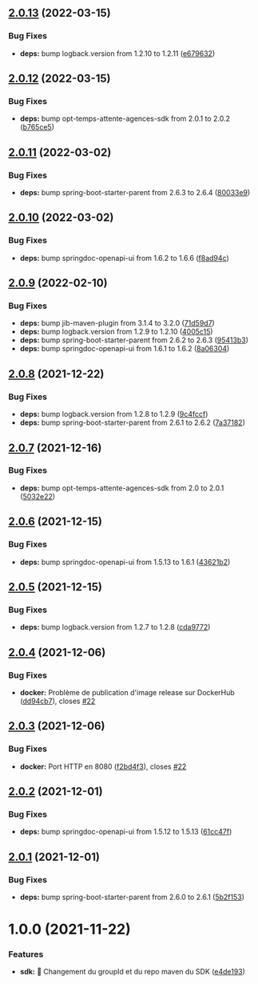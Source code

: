 ## [2.0.13](https://github.com/opt-nc/opt-temps-attente-agences-api/compare/v2.0.12...v2.0.13) (2022-03-15)


### Bug Fixes

* **deps:** bump logback.version from 1.2.10 to 1.2.11 ([e679632](https://github.com/opt-nc/opt-temps-attente-agences-api/commit/e6796324f7e2471bd6163c7c968eafe8e72145d3))

## [2.0.12](https://github.com/opt-nc/opt-temps-attente-agences-api/compare/v2.0.11...v2.0.12) (2022-03-15)


### Bug Fixes

* **deps:** bump opt-temps-attente-agences-sdk from 2.0.1 to 2.0.2 ([b765ce5](https://github.com/opt-nc/opt-temps-attente-agences-api/commit/b765ce526b12d12d4f640086aad74c9d0b4e54c4))

## [2.0.11](https://github.com/opt-nc/opt-temps-attente-agences-api/compare/v2.0.10...v2.0.11) (2022-03-02)


### Bug Fixes

* **deps:** bump spring-boot-starter-parent from 2.6.3 to 2.6.4 ([80033e9](https://github.com/opt-nc/opt-temps-attente-agences-api/commit/80033e9a0ffab5f59132cb0eb51bd6649121d56f))

## [2.0.10](https://github.com/opt-nc/opt-temps-attente-agences-api/compare/v2.0.9...v2.0.10) (2022-03-02)


### Bug Fixes

* **deps:** bump springdoc-openapi-ui from 1.6.2 to 1.6.6 ([f8ad94c](https://github.com/opt-nc/opt-temps-attente-agences-api/commit/f8ad94c975a7de23c547fd301c9b744b27d8e0cf))

## [2.0.9](https://github.com/opt-nc/opt-temps-attente-agences-api/compare/v2.0.8...v2.0.9) (2022-02-10)


### Bug Fixes

* **deps:** bump jib-maven-plugin from 3.1.4 to 3.2.0 ([71d59d7](https://github.com/opt-nc/opt-temps-attente-agences-api/commit/71d59d7dd3534c5b59b3ab2648269a923804f867))
* **deps:** bump logback.version from 1.2.9 to 1.2.10 ([4005c15](https://github.com/opt-nc/opt-temps-attente-agences-api/commit/4005c158efca96acd7cd9c228cebcf14930ca4d2))
* **deps:** bump spring-boot-starter-parent from 2.6.2 to 2.6.3 ([95413b3](https://github.com/opt-nc/opt-temps-attente-agences-api/commit/95413b3beb03a0f9966fc72b827cd722e5af620c))
* **deps:** bump springdoc-openapi-ui from 1.6.1 to 1.6.2 ([8a06304](https://github.com/opt-nc/opt-temps-attente-agences-api/commit/8a06304910fe26b89590af991ca49e4a5715fb5d))

## [2.0.8](https://github.com/opt-nc/opt-temps-attente-agences-api/compare/v2.0.7...v2.0.8) (2021-12-22)


### Bug Fixes

* **deps:** bump logback.version from 1.2.8 to 1.2.9 ([9c4fccf](https://github.com/opt-nc/opt-temps-attente-agences-api/commit/9c4fccf8d78792ec78f7c09f0d95c9953be3842d))
* **deps:** bump spring-boot-starter-parent from 2.6.1 to 2.6.2 ([7a37182](https://github.com/opt-nc/opt-temps-attente-agences-api/commit/7a3718286253776623cdc789c14954c2e119f467))

## [2.0.7](https://github.com/opt-nc/opt-temps-attente-agences-api/compare/v2.0.6...v2.0.7) (2021-12-16)


### Bug Fixes

* **deps:** bump opt-temps-attente-agences-sdk from 2.0 to 2.0.1 ([5032e22](https://github.com/opt-nc/opt-temps-attente-agences-api/commit/5032e2203576d81b43736f3edd9cd5e73dead83f))

## [2.0.6](https://github.com/opt-nc/opt-temps-attente-agences-api/compare/v2.0.5...v2.0.6) (2021-12-15)


### Bug Fixes

* **deps:** bump springdoc-openapi-ui from 1.5.13 to 1.6.1 ([43621b2](https://github.com/opt-nc/opt-temps-attente-agences-api/commit/43621b2af69eb7813623861d010e4ec3d871e0ba))

## [2.0.5](https://github.com/opt-nc/opt-temps-attente-agences-api/compare/v2.0.4...v2.0.5) (2021-12-15)


### Bug Fixes

* **deps:** bump logback.version from 1.2.7 to 1.2.8 ([cda9772](https://github.com/opt-nc/opt-temps-attente-agences-api/commit/cda97722b572e3f4d5fab7abe17241a85365edb7))

## [2.0.4](https://github.com/opt-nc/opt-temps-attente-agences-api/compare/v2.0.3...v2.0.4) (2021-12-06)


### Bug Fixes

* **docker:** Problème de publication d'image release sur DockerHub ([dd94cb7](https://github.com/opt-nc/opt-temps-attente-agences-api/commit/dd94cb735bcbbd3b6373a28ab34dfcf78aae6e24)), closes [#22](https://github.com/opt-nc/opt-temps-attente-agences-api/issues/22)

## [2.0.3](https://github.com/opt-nc/opt-temps-attente-agences-api/compare/v2.0.2...v2.0.3) (2021-12-06)


### Bug Fixes

* **docker:** Port HTTP en 8080 ([f2bd4f3](https://github.com/opt-nc/opt-temps-attente-agences-api/commit/f2bd4f358a1ddf2d6f9dbdd961009e4a55e3d57c)), closes [#22](https://github.com/opt-nc/opt-temps-attente-agences-api/issues/22)

## [2.0.2](https://github.com/opt-nc/opt-temps-attente-agences-api/compare/v2.0.1...v2.0.2) (2021-12-01)


### Bug Fixes

* **deps:** bump springdoc-openapi-ui from 1.5.12 to 1.5.13 ([61cc47f](https://github.com/opt-nc/opt-temps-attente-agences-api/commit/61cc47f3f715804fce5948f507a100ed6592c89c))

## [2.0.1](https://github.com/opt-nc/opt-temps-attente-agences-api/compare/v2.0.0...v2.0.1) (2021-12-01)


### Bug Fixes

* **deps:** bump spring-boot-starter-parent from 2.6.0 to 2.6.1 ([5b2f153](https://github.com/opt-nc/opt-temps-attente-agences-api/commit/5b2f153134d8618dc4d4871266f9b7c2614a859d))

# 1.0.0 (2021-11-22)


### Features

* **sdk:** :pushpin: Changement du groupId et du repo maven du SDK ([e4de193](https://github.com/opt-nc/opt-temps-attente-agences-api/commit/e4de193744de29a24d615ee9c68de27abd07ef8b))
